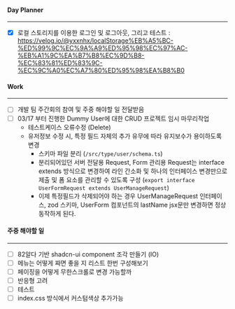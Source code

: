 
#### Day Planner
---
- [x] 로컬 스토리지를 이용한 로그인 및 로그아웃, 그리고 테스트 : https://velog.io/@yxxnhx/localStorage%EB%A5%BC-%ED%99%9C%EC%9A%A9%ED%95%98%EC%97%AC-%EB%A1%9C%EA%B7%B8%EC%9D%B8-%EC%83%81%ED%83%9C-%EC%9C%A0%EC%A7%80%ED%95%98%EA%B8%B0


#### Work
---
- [ ] 개발 팀 주간회의 참여 및 주중 해야할 일 전달받음
- [ ] 03/17 부터 진행한 Dummy User에 대한 CRUD 프로젝트 임시 마무리작업
	- 테스트케이스 오류수정 (Delete)
	- 유저정보 수정 시, 특정 필드 자체의 추가 유무에 따라 유지보수가 용이하도록 변경
		- 스키마 파일 분리 (`/src/type/user/schema.ts`)
		- 분리되어있던 서버 전달용 Request, Form 관리용 Request는 interface extends 방식으로 변경하여 라인 간소화 및 하나의 인터페이스 변경만으로 제출 및 폼 요소를 관리할 수 있도록 구성 (`export interface UserFormRequest extends UserManageRequest`)
		- 이제 특정필드가 삭제되어야 하는 경우 UserManageRequest 인터페이스, zod 스키마, UserForm 컴포넌트의 lastName jsx문만 변경하면 정상 동작하게 된다. 

#### 주중 해야할 일
---
- [ ] 82알다 기반 shadcn-ui component 조각 만들기 (IO)
- [ ] 메뉴는 어떻게 짜면 좋을 지 리스트 한번 구성해보기
- [ ] 페이징을 어떻게 무한스크롤로 변경 가능할까
- [ ] 반응형 고려
- [ ] 테스트
- [ ]  index.css 방식에서 커스텀색상 추가가능